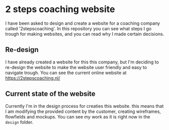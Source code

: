 # 2 steps coaching website
I have been asked to design and create a website for a coaching company called '2stepscoaching'. In this repository you can see what steps I go trough for making websites, and you can read why I made certain decisions.

## Re-design
I have already created a website for this this company, but I'm deciding to re-design the website to make the website user friendly and easy to navigate trough. You can see the current online website at https://2stepscoaching.nl/

## Current state of the website
Currently I'm in the design process for creaties this website. this means that I am modifying the provided content by the customer, creating wireframes, flowfields and mockups. You can see my work as it is right now in the `design` folder.
